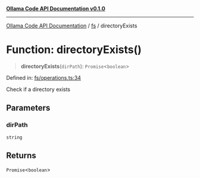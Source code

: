 [**Ollama Code API Documentation v0.1.0**](../../README.md)

***

[Ollama Code API Documentation](../../modules.md) / [fs](../README.md) / directoryExists

# Function: directoryExists()

> **directoryExists**(`dirPath`): `Promise`\<`boolean`\>

Defined in: [fs/operations.ts:34](https://github.com/erichchampion/ollama-code/blob/5fa5a402f1434a41b466cfc71ab6d619028efab2/ollama-code/src/fs/operations.ts#L34)

Check if a directory exists

## Parameters

### dirPath

`string`

## Returns

`Promise`\<`boolean`\>
